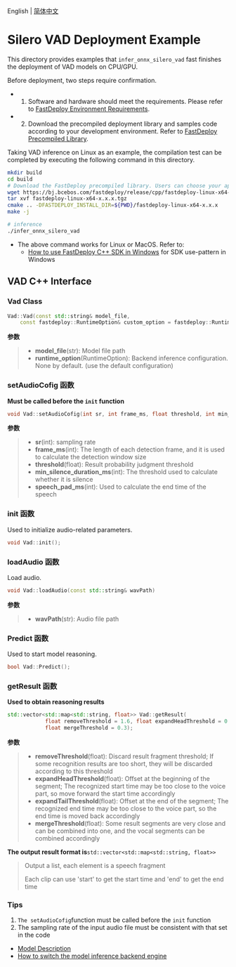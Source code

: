 English | [简体中文](README_CN.md)

# Silero VAD Deployment Example

This directory provides examples that `infer_onnx_silero_vad` fast finishes the deployment of VAD models on CPU/GPU. 

Before deployment, two steps require confirmation.

- 1. Software and hardware should meet the requirements. Please refer to [FastDeploy Environment Requirements](../../../../docs/en/build_and_install/download_prebuilt_libraries.md).  
- 2. Download the precompiled deployment library and samples code according to your development environment. Refer to [FastDeploy Precompiled Library](../../../../docs/en/build_and_install/download_prebuilt_libraries.md).

Taking VAD inference on Linux as an example, the compilation test can be completed by executing the following command in this directory.

```bash
mkdir build
cd build
# Download the FastDeploy precompiled library. Users can choose your appropriate version in the `FastDeploy Precompiled Library` mentioned above 
wget https://bj.bcebos.com/fastdeploy/release/cpp/fastdeploy-linux-x64-x.x.x.tgz
tar xvf fastdeploy-linux-x64-x.x.x.tgz
cmake .. -DFASTDEPLOY_INSTALL_DIR=${PWD}/fastdeploy-linux-x64-x.x.x
make -j

# inference
./infer_onnx_silero_vad
```

- The above command works for Linux or MacOS. Refer to: 
  - [How to use FastDeploy C++ SDK in Windows](../../../../docs/en/faq/use_sdk_on_windows.md)  for SDK use-pattern in Windows

## VAD C++ Interface

### Vad Class

```c++
Vad::Vad(const std::string& model_file,
    const fastdeploy::RuntimeOption& custom_option = fastdeploy::RuntimeOption())
```

**参数**

> * **model_file**(str): Model file path
> * **runtime_option**(RuntimeOption): Backend inference configuration. None by default. (use the default configuration)

### setAudioCofig 函数

**Must be called before the `init` function**

```c++
void Vad::setAudioCofig(int sr, int frame_ms, float threshold, int min_silence_duration_ms, int speech_pad_ms);
```

**参数**

> * **sr**(int): sampling rate
> * **frame_ms**(int): The length of each detection frame, and it is used to calculate the detection window size
> * **threshold**(float): Result probability judgment threshold
> * **min_silence_duration_ms**(int): The threshold used to calculate whether it is silence
> * **speech_pad_ms**(int): Used to calculate the end time of the speech

### init 函数

Used to initialize audio-related parameters.

```c++
void Vad::init();
```

### loadAudio 函数

Load audio.

```c++
void Vad::loadAudio(const std::string& wavPath)
```

**参数**

> * **wavPath**(str): Audio file path

### Predict 函数

Used to start model reasoning.

```c++
bool Vad::Predict();
```

### getResult 函数

**Used to obtain reasoning results**

```c++
std::vector<std::map<std::string, float>> Vad::getResult(
            float removeThreshold = 1.6, float expandHeadThreshold = 0.32, float expandTailThreshold = 0,
            float mergeThreshold = 0.3);
```

**参数**

> * **removeThreshold**(float): Discard result fragment threshold; If some recognition results are too short, they will be discarded according to this threshold
> * **expandHeadThreshold**(float): Offset at the beginning of the segment; The recognized start time may be too close to the voice part, so move forward the start time accordingly
> * **expandTailThreshold**(float): Offset at the end of the segment; The recognized end time may be too close to the voice part, so the end time is moved back accordingly
> * **mergeThreshold**(float): Some result segments are very close and can be combined into one, and the vocal segments can be combined accordingly

**The output result format is**`std::vector<std::map<std::string, float>>`

> Output a list, each element is a speech fragment
>
> Each clip can use 'start' to get the start time and 'end' to get the end time

### Tips

1. `The setAudioCofig`function must be called before the `init` function
2. The sampling rate of the input audio file must be consistent with that set in the code





- [Model Description](../)
- [How to switch the model inference backend engine](../../../../docs/en/faq/how_to_change_backend.md)